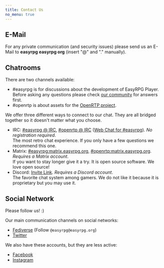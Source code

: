 ```yaml
---
title: Contact Us
no_menu: true
---
```


<div class="info" markdown="1">

## E-Mail

For any private communication (and security issues) please send us an E-Mail to **easyrpg easyrpg org** (insert "@" and "." manually).

## Chatrooms

There are two channels available:

- \#easyrpg is for discussions about the development of EasyRPG Player. Before asking any questions please check [our community](https://community.easyrpg.org) for answers first.
- \#openrtp is about assets for the [OpenRTP project](/contribute/artists).

We offer three different ways to connect to our chat. They are all bridged together so it doesn't matter what you choose.

- IRC: [#easyrpg @ IRC], [#openrtp @ IRC] ([Web Chat for #easyrpg](irc/)). _No registration required_.<br>
  The most retro chat experience. If you only have a few questions we recommend this one.
- Matrix: [#easyrpg:matrix.easyrpg.org], [#openrtp:matrix.easyrpg.org]. _Requires a Matrix account_.<br>
  If you want to stay longer give it a try. It is open source software. We love open source!
- Discord: [Invite Link]. _Requires a Discord account_.<br>
  The favorite chat system among gamers. We do not like it because it is proprietary but you may use it.

## Social Network

Please follow us! :)

Our main communication channels on social networks:

- [Fediverse](https://social.easyrpg.org) (Follow ``@easyrpg@easyrpg.org``)
- [Twitter](https://twitter.com/easyrpg/)

We also have these accounts, but they are less active:

- [Facebook](https://www.facebook.com/easyrpgofficial/)
- [Instagram](https://www.instagram.com/easyrpg_org/)

[#easyrpg @ IRC]: ircs://irc.libera.chat/easyrpg "#easyrpg IRC"
[#openrtp @ IRC]: ircs://irc.libera.chat/openrtp "#openrtp IRC"
[#easyrpg:matrix.easyrpg.org]: https://app.element.io/#/room/%23easyrpg:matrix.easyrpg.org "#easyrpg Matrix"
[#openrtp:matrix.easyrpg.org]: https://app.element.io/#/room/%23openrtp:matrix.openrtp.org "#openrtp Matrix"
[Invite Link]: /discord/ "Discord Chat"

</div>

